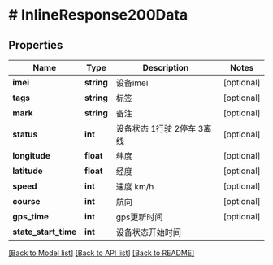 # # InlineResponse200Data

## Properties

Name | Type | Description | Notes
------------ | ------------- | ------------- | -------------
**imei** | **string** | 设备imei | [optional]
**tags** | **string** | 标签 | [optional]
**mark** | **string** | 备注 | [optional]
**status** | **int** | 设备状态 1行驶 2停车 3离线 | [optional]
**longitude** | **float** | 纬度 | [optional]
**latitude** | **float** | 经度 | [optional]
**speed** | **int** | 速度 km/h | [optional]
**course** | **int** | 航向 | [optional]
**gps_time** | **int** | gps更新时间 | [optional]
**state_start_time** | **int** | 设备状态开始时间 |

[[Back to Model list]](../../README.md#models) [[Back to API list]](../../README.md#endpoints) [[Back to README]](../../README.md)
